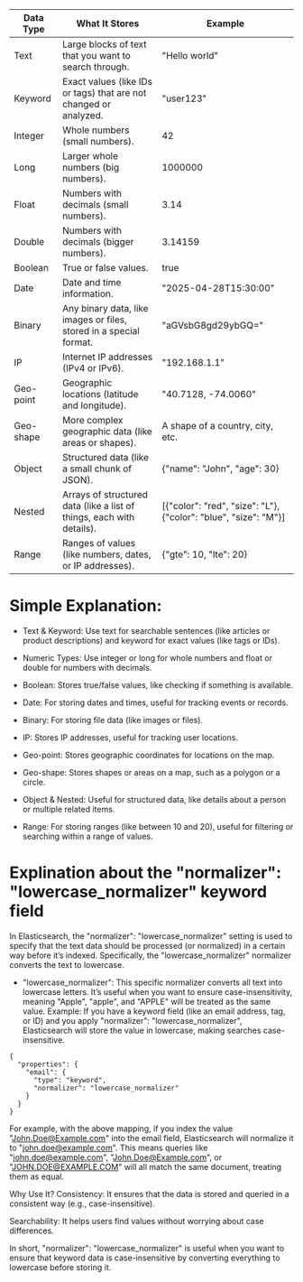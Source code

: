 Data Type | What It Stores | Example|
|---------|----------------|--------|
Text | Large blocks of text that you want to search through. | "Hello world"
Keyword | Exact values (like IDs or tags) that are not changed or analyzed. | "user123"
Integer | Whole numbers (small numbers). | 42
Long | Larger whole numbers (big numbers). | 1000000
Float | Numbers with decimals (small numbers). | 3.14
Double | Numbers with decimals (bigger numbers). | 3.14159
Boolean | True or false values. | true
Date | Date and time information. | "2025-04-28T15:30:00"
Binary | Any binary data, like images or files, stored in a special format. | "aGVsbG8gd29ybGQ="
IP | Internet IP addresses (IPv4 or IPv6). | "192.168.1.1"
Geo-point | Geographic locations (latitude and longitude). | "40.7128, -74.0060"
Geo-shape | More complex geographic data (like areas or shapes). | A shape of a country, city, etc.
Object | Structured data (like a small chunk of JSON). | {"name": "John", "age": 30}
Nested | Arrays of structured data (like a list of things, each with details). | [{"color": "red", "size": "L"}, {"color": "blue", "size": "M"}]
Range | Ranges of values (like numbers, dates, or IP addresses). | {"gte": 10, "lte": 20}


# Simple Explanation:
- Text & Keyword: Use text for searchable sentences (like articles or product descriptions) and keyword for exact values (like tags or IDs).

- Numeric Types: Use integer or long for whole numbers and float or double for numbers with decimals.

- Boolean: Stores true/false values, like checking if something is available.

- Date: For storing dates and times, useful for tracking events or records.

- Binary: For storing file data (like images or files).

- IP: Stores IP addresses, useful for tracking user locations.

- Geo-point: Stores geographic coordinates for locations on the map.

- Geo-shape: Stores shapes or areas on a map, such as a polygon or a circle.

- Object & Nested: Useful for structured data, like details about a person or multiple related items.

- Range: For storing ranges (like between 10 and 20), useful for filtering or searching within a range of values.

# Explination about the "normalizer": "lowercase_normalizer" keyword field

In Elasticsearch, the "normalizer": "lowercase_normalizer" setting is used to specify that the text data should be processed (or normalized) in a certain way before it’s indexed. Specifically, the "lowercase_normalizer" normalizer converts the text to lowercase.
- "lowercase_normalizer": This specific normalizer converts all text into lowercase letters. It’s useful when you want to ensure case-insensitivity, meaning "Apple", "apple", and "APPLE" will be treated as the same value.
Example:
If you have a keyword field (like an email address, tag, or ID) and you apply "normalizer": "lowercase_normalizer", Elasticsearch will store the value in lowercase, making searches case-insensitive.

```
{
  "properties": {
    "email": {
      "type": "keyword",
      "normalizer": "lowercase_normalizer"
    }
  }
}
```
For example, with the above mapping, if you index the value "John.Doe@Example.com" into the email field, Elasticsearch will normalize it to "john.doe@example.com". This means queries like "john.doe@example.com", "John.Doe@Example.com", or "JOHN.DOE@EXAMPLE.COM" will all match the same document, treating them as equal.

Why Use It?
Consistency: It ensures that the data is stored and queried in a consistent way (e.g., case-insensitive).

Searchability: It helps users find values without worrying about case differences.

In short, "normalizer": "lowercase_normalizer" is useful when you want to ensure that keyword data is case-insensitive by converting everything to lowercase before storing it.
